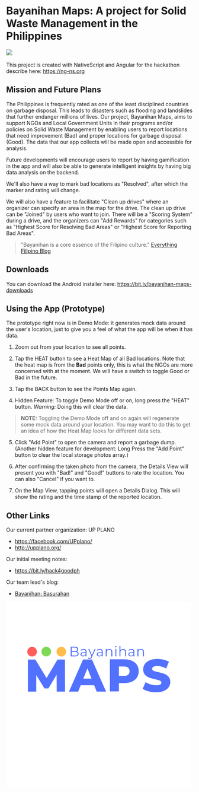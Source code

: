 # Bayanihan Maps: A project for Solid Waste Management in the Philippines

![](/src/assets/fb-cover)

This project is created with NativeScript and Angular for the hackathon describe here: https://ng-ns.org

## Mission and Future Plans

The Philippines is frequently rated as one of the least disciplined countries on garbage disposal. This leads to disasters such as flooding and landslides that further endanger millions of lives. Our project, Bayanihan Maps, aims to support NGOs and Local Government Units in their programs and/or policies on Solid Waste Management by enabling users to report locations that need improvement (Bad) and proper locations for garbage disposal (Good). The data that our app collects will be made open and accessible for analysis.

Future developments will encourage users to report by having gamification in the app and will also be able to generate intelligent insights by having big data analysis on the backend.

We'll also have a way to mark bad locations as "Resolved", after which the marker and rating will change.

We will also have a feature to facilitate "Clean up drives" where an organizer can specify an area in the map for the drive. The clean up drive can be "Joined" by users who want to join. There will be a "Scoring System" during a drive, and the organizers can "Add Rewards" for categories such as "Highest Score for Resolving Bad Areas" or "Highest Score for Reporting Bad Areas".

> "Bayanihan is a core essence of the Filipino culture."
> [Everything Filipino Blog](https://everything-filipino.com/filipino-culture-bayanihan-the-filipino-value-that-must-be-retained/)

## Downloads

You can download the Android installer here: https://bit.ly/bayanihan-maps-downloads

## Using the App (Prototype)

The prototype right now is in Demo Mode: it generates mock data around the user's location, just to give you a feel of what the app will be when it has data.

1. Zoom out from your location to see all points.

2. Tap the HEAT button to see a Heat Map of all Bad locations. Note that the heat map is from the **Bad** points only, this is what the NGOs are more concerned with at the moment. We will have a switch to toggle Good or Bad in the future.

3. Tap the BACK button to see the Points Map again.

4. Hidden Feature: To toggle Demo Mode off or on, long press the "HEAT" button. *Warning:* Doing this will clear the data.

> **NOTE:** Toggling the Demo Mode off and on again will regenerate some mock data around your location. You may want to do this to get an idea of how the Heat Map looks for different data sets.

5. Click "Add Point" to open the camera and report a garbage dump. (Another hidden feature for development: Long Press the "Add Point" button to clear the local storage photos array.)

6. After confirming the taken photo from the camera, the Details View will present you with "Bad!" and "Good!" buttons to rate the location. You can also "Cancel" if you want to.

7. On the Map View, tapping points will open a Details Dialog. This will show the rating and the time stamp of the reported location.

## Other Links 
Our current partner organization: UP PLANO 
- https://facebook.com/UPplano/
- http://upplano.org/

Our initial meeting notes:
- https://bit.ly/hack4goodph

Our team lead's blog:
- [Bayanihan: Basurahan](https://ayoayco.com/notes/bayanihan-basurahan)

![](src/assets/1.png)


